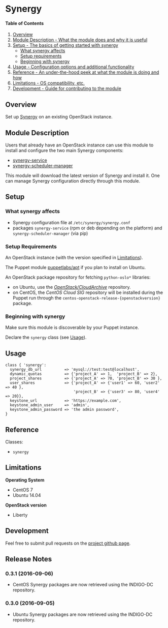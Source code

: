 # Synergy

#### Table of Contents

1. [Overview](#overview)
2. [Module Description - What the module does and why it is useful](#module-description)
3. [Setup - The basics of getting started with synergy](#setup)
    * [What synergy affects](#what-synergy-affects)
    * [Setup requirements](#setup-requirements)
    * [Beginning with synergy](#beginning-with-synergy)
4. [Usage - Configuration options and additional functionality](#usage)
5. [Reference - An under-the-hood peek at what the module is doing and how](#reference)
5. [Limitations - OS compatibility, etc.](#limitations)
6. [Development - Guide for contributing to the module](#development)

## Overview

Set up [Synergy](https://launchpad.net/synergy-service) on an existing
OpenStack instance.


## Module Description

Users that already have an OpenStack instance can use this module to install
and configure the two main Synergy components:

- [synergy-service](https://launchpad.net/synergy-service)
- [synergy-scheduler-manager](https://launchpad.net/synergy-scheduler-manager)

This module will download the latest version of Synergy and install it.
One can manage Synergy configuration directly through this module.


## Setup

### What synergy affects

* Synergy configuration file at `/etc/synergy/synergy.conf`
* packages `synergy-service` (rpm or deb depending on the platform) and
  `synergy-scheduler-manager` (via pip)

### Setup Requirements

An OpenStack instance (with the version specified in [Limitations](#limitations)).

The Puppet module [puppetlabs/apt](https://forge.puppet.com/puppetlabs/apt/)
if you plan to install on Ubuntu.

An OpenStack package repository for fetching `python-oslo*` libraries:

- on Ubuntu, use the [*OpenStack/CloudArchive*](https://wiki.ubuntu.com/OpenStack/CloudArchive) repository.
- on CentOS, the *CentOS Cloud SIG* repository will be installed during the Puppet run through the `centos-openstack-release-{openstackversion}` package.

### Beginning with synergy

Make sure this module is discoverable by your Puppet instance.

Declare the `synergy` class (see [Usage](#usage)).

## Usage

```puppet
class { 'synergy':
  synergy_db_url          => 'mysql://test:test@localhost',
  dynamic_quotas          => {'project_A' => 1,  'project_B' => 2},
  project_shares          => {'project_A' => 70, 'project_B' => 30 },
  user_shares             => {'project_A' => {'user1' => 60, 'user2' => 40 },
                              'project_B' => {'user3' => 80, 'user4' => 20}},
  keystone_url            => 'https://example.com',
  keystone_admin_user     => 'admin',
  keystone_admin_password => 'the admin password',
}
```

## Reference

Classes:

- `synergy`

## Limitations

**Operating System**
- CentOS 7
- Ubuntu 14.04

**OpenStack version**
- Liberty


## Development

Feel free to submit pull requests on the [project github page](https://github.com/indigo-dc/synergy-service).

## Release Notes

### 0.3.1 (2016-09-06)
- CentOS Synergy packages are now retrieved using the INDIGO-DC repository.

### 0.3.0 (2016-09-05)
- Ubuntu Synergy packages are now retrieved using the INDIGO-DC repository.
